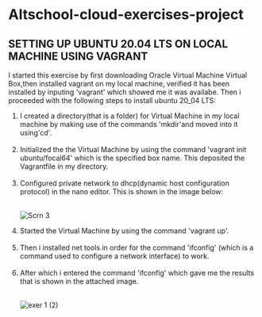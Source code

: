 # Altschool-cloud-exercises-project     
## SETTING UP UBUNTU 20.04 LTS ON LOCAL MACHINE USING VAGRANT<br>
I started this exercise by first downloading Oracle Virtual Machine Virtual Box,then installed vagrant on my local machine, verified it has been installed by inputing 'vagrant' which showed me it was availabe. Then i proceeded with the following steps to install ubuntu 20_04 LTS:
<ol>
<li>I created a directory(that is a  folder) for Virtual Machine in my local machine by making use of the commands 'mkdir'and moved into it using'cd'.</li><br>
<li>Initialized the the Virtual Machine by using the command 'vagrant init ubuntu/focal64' which is the specified box name. This deposited the Vagrantfile in my directory.</li><br>
<li>Configured private network to dhcp(dynamic host configuration protocol) in the nano editor. This is shown in the image below:</li><br>

![Scrn 3](https://user-images.githubusercontent.com/105982108/189568752-20f48ba2-49d3-46f2-94b8-46e6748ed4fa.png)

<li>Started the Virtual Machine by using the command 'vagrant up'.</li><br>
<li>Then i installed net tools in order for the command 'ifconfig' (which is a command used to configure a network interface) to work.</li><br>
<li>After which i entered the command 'ifconfig' which gave me the results that is shown in the attached image.</li><br>

![exer 1 (2)](https://user-images.githubusercontent.com/105982108/187850535-d6a0c35f-33ab-46ac-a665-e288f2479422.png)



</ol>
